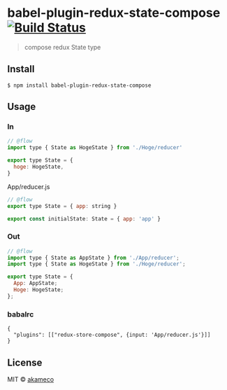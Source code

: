 # babel-plugin-redux-state-compose [![Build Status](https://travis-ci.org/akameco/babel-plugin-redux-state-compose.svg?branch=master)](https://travis-ci.org/akameco/babel-plugin-redux-state-compose)

> compose redux State type


## Install

```
$ npm install babel-plugin-redux-state-compose
```


## Usage

### In

```js
// @flow
import type { State as HogeState } from './Hoge/reducer'

export type State = {
  hoge: HogeState,
}
```

App/reducer.js
```js
// @flow
export type State = { app: string }

export const initialState: State = { app: 'app' }
```

### Out

```js
// @flow
import type { State as AppState } from './App/reducer';
import type { State as HogeState } from './Hoge/reducer';

export type State = {
  App: AppState;
  Hoge: HogeState;
};
```

### babalrc

```
{
  "plugins": [["redux-store-compose", {input: 'App/reducer.js'}]]
}
```

## License

MIT © [akameco](http://akameco.github.io)
